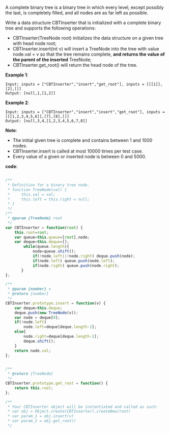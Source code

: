 A complete binary tree is a binary tree in which every level, except possibly the last, is completely filled, and all nodes are as far left as possible.

Write a data structure CBTInserter that is initialized with a complete binary tree and supports the following operations:

- CBTInserter(TreeNode root) initializes the data structure on a given tree with head node root;
- CBTInserter.insert(int v) will insert a TreeNode into the tree with value node.val = v so that the tree remains complete, **and returns the value of the parent of the inserted** TreeNode;
- CBTInserter.get_root() will return the head node of the tree.
 

**Example 1**:
```
Input: inputs = ["CBTInserter","insert","get_root"], inputs = [[[1]],[2],[]]
Output: [null,1,[1,2]]
```

**Example 2**:
```
Input: inputs = ["CBTInserter","insert","insert","get_root"], inputs = [[[1,2,3,4,5,6]],[7],[8],[]]
Output: [null,3,4,[1,2,3,4,5,6,7,8]]
```

**Note**:

- The initial given tree is complete and contains between 1 and 1000 nodes.
- CBTInserter.insert is called at most 10000 times per test case.
- Every value of a given or inserted node is between 0 and 5000.


**code**:

```js

/**
 * Definition for a binary tree node.
 * function TreeNode(val) {
 *     this.val = val;
 *     this.left = this.right = null;
 * }
 */
/**
 * @param {TreeNode} root
 */
var CBTInserter = function(root) {
    this.root=root;
    var queue=this.queue=[root],node;
    var deque=this.deque=[];
        while(queue.length){
            node=queue.shift();
            if(!node.left||!node.right) deque.push(node);
            if(node.left) queue.push(node.left);
            if(node.right) queue.push(node.right);
       }
};

/** 
 * @param {number} v
 * @return {number}
 */
CBTInserter.prototype.insert = function(v) {
    var deque=this.deque;
    deque.push(new TreeNode(v));
    var node = deque[0];
    if(!node.left)
        node.left=deque[deque.length-1];
    else{
        node.right=deque[deque.length-1];
        deque.shift();
    }
    return node.val;
};


/**
 * @return {TreeNode}
 */
CBTInserter.prototype.get_root = function() {
    return this.root;
};

/** 
 * Your CBTInserter object will be instantiated and called as such:
 * var obj = Object.create(CBTInserter).createNew(root)
 * var param_1 = obj.insert(v)
 * var param_2 = obj.get_root()
 */

```